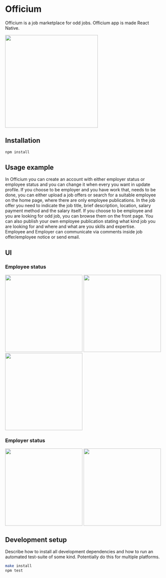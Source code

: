 # Officium

Officium is a job marketplace for odd jobs. Officium app is made React Native.

<img src="https://user-images.githubusercontent.com/74305561/111032729-52e7c500-8416-11eb-8491-0a85d8a75c7c.PNG" width="300">


## Installation

```sh
npm install
```

## Usage example

In Officium you can create an account with either employer status or employee status and you can change it when every you want in update profile. If you choose to be employer and you have work that, needs to be done, you can either upload a job offers or search for a suitable employee on the home page, where there are only employee publications. In the job offer you need to indicate the job title, brief description, location, salary payment method and the salary itself. 
If you choose to be employee and you are looking for odd job, you can browse them on the front page. You can also publish your own employee publication stating what kind job you are looking for and where and what are you skills and expertise.  
Employee and Employer can communicate via comments inside job offer/employee notice or send email.

## UI

### Employee status
<img src="https://user-images.githubusercontent.com/74305561/111032898-34ce9480-8417-11eb-9b04-6b395b776128.PNG" width="250">
<img src="https://user-images.githubusercontent.com/74305561/111032899-37c98500-8417-11eb-95ea-bc5c1b65dcf6.PNG" width="250">
<img src="https://user-images.githubusercontent.com/74305561/111032903-3ac47580-8417-11eb-877a-439487262b7c.PNG" width="250">

### Employer status
<img src="https://user-images.githubusercontent.com/74305561/111032908-40ba5680-8417-11eb-9ace-e94fab2ec2a2.PNG" width="250">
<img src="https://user-images.githubusercontent.com/74305561/111032911-49ab2800-8417-11eb-8ad1-d067c7ee905d.PNG" width="250">

## Development setup

Describe how to install all development dependencies and how to run an automated test-suite of some kind. Potentially do this for multiple platforms.

```sh
make install
npm test
```
